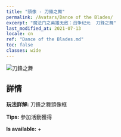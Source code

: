 ```yaml
---
title: "頭像 - 刀鋒之舞"
permalink: /Avatars/Dance of the Blades/
excerpt: "魔法门之英雄无敌：战争纪元  刀鋒之舞"
last_modified_at: 2021-07-13
locale: cn
ref: "Dance of the Blades.md"
toc: false
classes: wide
---
```

 ![刀鋒之舞](/images/a/avatarFrame_26.png)

## 詳情

 **玩法詳解:** 刀鋒之舞頭像框 

 **Tips:** 參加活動獲得 

 **Is available:**  + 

